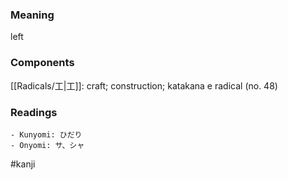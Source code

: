 ### Meaning

left

### Components

[[Radicals/工|工]]: craft; construction; katakana e radical (no. 48)

### Readings

```
- Kunyomi: ひだり
- Onyomi: サ、シャ
```

#kanji